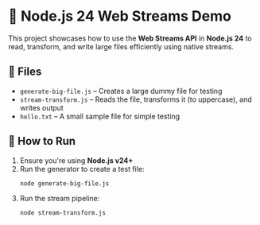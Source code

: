 # 🌊 Node.js 24 Web Streams Demo

This project showcases how to use the **Web Streams API** in **Node.js 24** to read, transform, and write large files efficiently using native streams.

## 📂 Files

- `generate-big-file.js` – Creates a large dummy file for testing
- `stream-transform.js` – Reads the file, transforms it (to uppercase), and writes output
- `hello.txt` – A small sample file for simple testing

## 🚀 How to Run

1. Ensure you're using **Node.js v24+**
2. Run the generator to create a test file:
    ```bash
    node generate-big-file.js
    ```
3. Run the stream pipeline:
    ```bash
    node stream-transform.js
    ```
